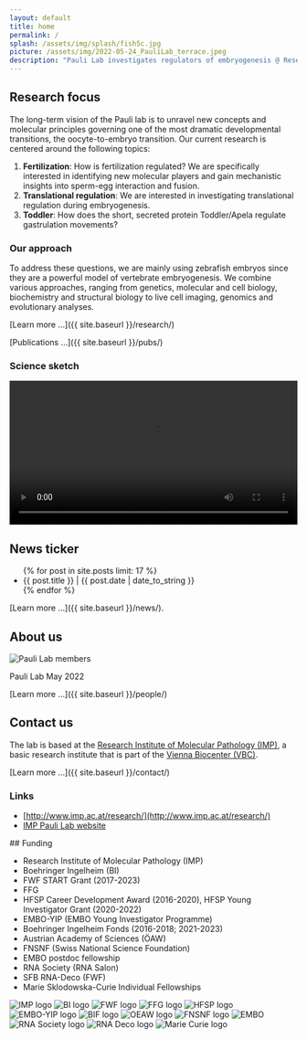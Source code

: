 ```yaml
---
layout: default
title: home
permalink: /
splash: /assets/img/splash/fish5c.jpg
picture: /assets/img/2022-05-24_PauliLab_terrace.jpeg
description: "Pauli Lab investigates regulators of embryogenesis @ Research Institute of Molecular Pathology (IMP), Vienna Biocenter."
---
```

<div class="row">
<div class="col-sm-4" markdown="1">

## Research focus

The long-term vision of the Pauli lab is to unravel new concepts and molecular principles governing one of the most dramatic developmental transitions, the oocyte-to-embryo transition. Our current research is centered around the following topics:

1. **Fertilization**: How is fertilization regulated? We are specifically interested in identifying new molecular players and gain mechanistic insights into sperm-egg interaction and fusion.
2. **Translational regulation**: We are interested in investigating translational regulation during embryogenesis.
3. **Toddler**: How does the short, secreted protein Toddler/Apela regulate gastrulation movements?

### Our approach

To address these questions, we are mainly using zebrafish embryos since they are a powerful model of vertebrate embryogenesis. We combine various approaches, ranging from genetics, molecular and cell biology, biochemistry and structural biology to live cell imaging, genomics and evolutionary analyses.

[Learn more &hellip;]({{ site.baseurl }}/research/)

[Publications &hellip;]({{ site.baseurl }}/pubs/)


### Science sketch

<video width="100%" height="auto" controls>
  <source src="/assets/vid/bouncer-sketch.mp4" type="video/mp4">
  Your browser does not support the video tag.
</video>

</div>
<div class="col-sm-4" markdown="1">

## News ticker

<ul>
{% for post in site.posts limit: 17 %}
<li>{{ post.title }} | {{ post.date | date_to_string }}</li>
{% endfor %}
</ul>

[Learn more &hellip;]({{ site.baseurl }}/news/).

</div>
<div class="col-sm-4" markdown="1">

## About us

<img class="img-fluid" alt="Pauli Lab members"
src="{{ site.baseurl }}/assets/img/2022-05-24_PauliLab_terrace.jpeg">

Pauli Lab May 2022

[Learn more &hellip;]({{ site.baseurl }}/people/)

## Contact us

The lab is based at the
[Research Institute of Molecular Pathology (IMP)](http://www.imp.ac.at/), a
basic research institute that is part of the
[Vienna Biocenter (VBC)](http://www.viennabiocenter.org).

[Learn more &hellip;]({{ site.baseurl }}/contact/)

### Links

* [http://www.imp.ac.at/research/](http://www.imp.ac.at/research/)
* [IMP Pauli Lab website](https://www.imp.ac.at/groups/andrea-pauli/)

</div>

<div class="col-sm-12" markdown="1">
## Funding

<div class="sr-only">

* Research Institute of Molecular Pathology (IMP)
* Boehringer Ingelheim (BI)
* FWF START Grant (2017-2023)
* FFG
* HFSP Career Development Award (2016-2020), HFSP Young Investigator Grant (2020-2022)
* EMBO-YIP (EMBO Young Investigator Programme)
* Boehringer Ingelheim Fonds (2016-2018; 2021-2023)
* Austrian Academy of Sciences (ÖAW)
* FNSNF (Swiss National Science Foundation)
* EMBO postdoc fellowship
* RNA Society (RNA Salon)
* SFB RNA-Deco (FWF)
* Marie Sklodowska-Curie Individual Fellowships

</div>
<div class="funding" aria-hidden="true">

<img id="imp-logo" src="{{ site.baseurl }}/assets/img/logo/imp1-180px.png" alt="IMP logo" title="Research Institute of Molecular Pathology (IMP)">
<img id="bi-logo" src="{{ site.baseurl }}/assets/img/logo/BI.png" alt="BI logo" title="BI">
<img id="fwf-logo" src="{{ site.baseurl }}/assets/img/logo/fwf-200px.png" alt="FWF logo" title="FWF START Grant 2017">
<img id="ffg" src="{{ site.baseurl }}/assets/img/logo/FFG.png" alt="FFG logo" title="FFG">
<img id="hfsp-logo" src="{{ site.baseurl }}/assets/img/logo/hfsp-110px.png" alt="HFSP logo" title="HFSP Career Development Award">
<img id="embo-yip" src="{{ site.baseurl }}/assets/img/logo/embo-yip.png" alt="EMBO-YIP logo" title="EMBO YIP">
<img id="bif-logo" src="{{ site.baseurl }}/assets/img/logo/bif-200px.png" alt="BIF logo" title="Boehringer Ingelheim Fonds">
<img id="oeaw-logo" src="{{ site.baseurl }}/assets/img/logo/oeaw-200px.png" alt="OEAW logo" title="Austrian Academy of Sciences (ÖAW)">
<img id="fnsnf-logo" src="{{ site.baseurl }}/assets/img/logo/FNSNF_logo.jpeg" alt="FNSNF logo" title="FNSNF">
<img id="embo-logo" src="{{ site.baseurl }}/assets/img/logo/EMBO.jpeg" alt="EMBO" title="EMBO">
<img id="rna-society-logo" src="{{ site.baseurl }}/assets/img/logo/rna-society-125px.png" alt="RNA Society logo" title="RNA Society (RNASalon)">
<img id="sfb-rna-deco" src="{{ site.baseurl }}/assets/img/logo/SFB-RNAdeco_logo.jpg" alt="RNA Deco logo" title="RNA Deco (RNADeco)">
<img id="Marie-Curie" src="{{ site.baseurl }}/assets/img/logo/marie-curie.jpg" alt="Marie Curie logo" title="Marie Curie">
</div>


</div>
</div>
